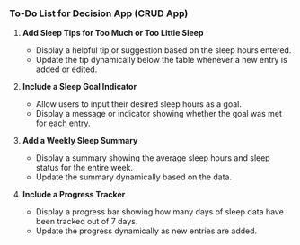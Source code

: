 ### To-Do List for Decision App (CRUD App)

1. **Add Sleep Tips for Too Much or Too Little Sleep**
    - Display a helpful tip or suggestion based on the sleep hours entered.
    - Update the tip dynamically below the table whenever a new entry is added or edited.

2. **Include a Sleep Goal Indicator**
   - Allow users to input their desired sleep hours as a goal.
   - Display a message or indicator showing whether the goal was met for each entry.

3. **Add a Weekly Sleep Summary**
    - Display a summary showing the average sleep hours and sleep status for the entire week.
    - Update the summary dynamically based on the data.

4. **Include a Progress Tracker**
    - Display a progress bar showing how many days of sleep data have been tracked out of 7 days.
    - Update the progress dynamically as new entries are added.



